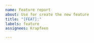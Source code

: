 ```yaml
---
name: Feature report
about: Use for create the new feature
title: "[FEAT]:"
labels: feature
assignees: Krapfeen

---
```



